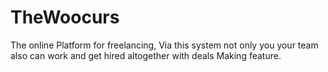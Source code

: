 # TheWoocurs
The online Platform for freelancing, Via this system not only you your team also can work and get hired altogether with deals Making feature.
